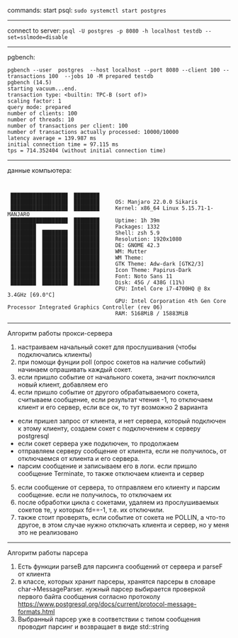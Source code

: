 commands:
start psql:
```sudo systemctl start postgres```
***
connect to server:
```psql -U postgres -p 8080 -h localhost testdb --set=sslmode=disable```
***
pgbench:
```
pgbench --user  postgres  --host localhost --port 8080 --client 100 --transactions 100  --jobs 10 -M prepared testdb
pgbench (14.5)
starting vacuum...end.
transaction type: <builtin: TPC-B (sort of)>
scaling factor: 1
query mode: prepared
number of clients: 100
number of threads: 10
number of transactions per client: 100
number of transactions actually processed: 10000/10000
latency average = 139.987 ms
initial connection time = 97.115 ms
tps = 714.352404 (without initial connection time)
```

***
данные компьютера:
```


 ██████████████████  ████████     
 ██████████████████  ████████     OS: Manjaro 22.0.0 Sikaris
 ██████████████████  ████████     Kernel: x86_64 Linux 5.15.71-1-MANJARO
 ██████████████████  ████████     Uptime: 1h 39m
 ████████            ████████     Packages: 1332
 ████████  ████████  ████████     Shell: zsh 5.9
 ████████  ████████  ████████     Resolution: 1920x1080
 ████████  ████████  ████████     DE: GNOME 42.3
 ████████  ████████  ████████     WM: Mutter
 ████████  ████████  ████████     WM Theme: 
 ████████  ████████  ████████     GTK Theme: Adw-dark [GTK2/3]
 ████████  ████████  ████████     Icon Theme: Papirus-Dark
 ████████  ████████  ████████     Font: Noto Sans 11
 ████████  ████████  ████████     Disk: 45G / 438G (11%)
                                  CPU: Intel Core i7-4700HQ @ 8x 3.4GHz [69.0°C]
                                  GPU: Intel Corporation 4th Gen Core Processor Integrated Graphics Controller (rev 06)
                                  RAM: 5168MiB / 15883MiB
```
***
Алгоритм работы прокси-сервера

1. настраиваем начальный сокет для прослушивания (чтобы подключались клиенты)
2. при помощи фунции poll (опрос сокетов на наличие событий) начинаем опрашивать каждый сокет.
3. если пришло событие от начального сокета, значит поключился новый клиент, добавляем его
4. если пришло событие от другого обрабатываемого сокета, считываем сообщение, если результат чтения -1, то отключаем клиент и его сервер, если все ок, то тут возможно 2 варианта
* если пришел запрос от клиента, и нет сервера, который подключен к этому клиенту, создаем сокет с подключением к серверу postgresql
* если сокет сервера уже подключен, то продолжаем
* отправляем серверу сообщение от клиента, если не получилось, от отключаемся от клиента и его сервера. 
* парсим сообщение и записываем его в логи. если пришло сообщение Terminate, то также отключаем клиента и сервер
5. если сообщение от сервера, то отправляем его клиенту и парсим сообщение. если не получилось, то отключаем их
6. после обработки цикла с сокетами, удаляем из прослушиваемых сокетов те, у которых fd==-1, т.е. их отключили.
7. также стоит проверять, если событие от сокета не POLLIN, а что-то другое, в этом случае нужно отключать клиента и сервер, но у меня это не реализовано
   
***

Алгоритм работы парсера
1. Есть функции parseB для парсинга сообщений от сервера и parseF от клиента
2. в классе, которых хранит парсеры, хранятся парсеры в словаре char->MessageParser. нужный парсер выбирается проверкой первого байта сообщения согласно протоколу https://www.postgresql.org/docs/current/protocol-message-formats.html
3. Выбранный парсер уже в соответствии с типом сообщения проводит парсинг и возвращает в виде std::string
